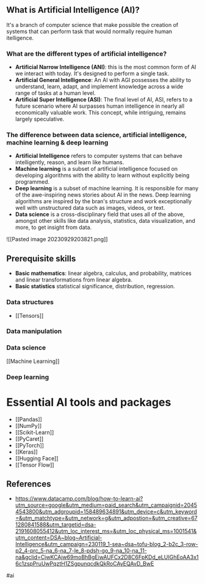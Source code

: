 ## What is Artificial Intelligence (AI)?

It's a branch of computer science that make possible the creation of systems that can perform task that would normally require human itelligence.

### What are the different types of artificial intelligence?

* **Artificial Narrow Intelligence (ANI)**: this is the most common form of AI we interact with today. It's designed to perform a single task.
* **Artificial General Intelligence**: An AI with AGI possesses the ability to understand, learn, adapt, and implement knowledge across a wide range of tasks at a human level.
* **Artificial Super Intelligence (ASI)**: The final level of AI, ASI, refers to a future scenario where AI surpasses human intelligence in nearly all economically valuable work. This concept, while intriguing, remains largely speculative.

### The difference between data science, artificial intelligence, machine learning & deep learning

* **Artificial Intelligence** refers to computer systems that can behave intelligently, reason, and learn like humans.
* **Machine learning** is a subset of artificial intelligence focused on developing algorithms with the ability to learn without explicitly being programmed.
* **Deep learning** is a subset of machine learning. It is responsible for many of the awe-inspiring news stories  about AI in the news. Deep learning algorithms are inspired by the bran's structure and work exceptionally well with unstructured data such as images, videos, or text.
* **Data science** is a cross-disciplinary field that uses all of the above, amongst other skills like data analysis, statistics, data visualization, and more, to get insight from data.

![[Pasted image 20230929203821.png]]
## Prerequisite skills

* **Basic mathematics**: linear algebra, calculus, and probability, matrices and linear transformations from linear algebra.
* **Basic statistics** statistical significance, distribution, regression.

### Data structures

* [[Tensors]]
### Data manipulation

### Data science

[[Machine Learning]]
### Deep learning

# Essential AI tools and packages

* [[Pandas]]
* [[NumPy]]
* [[Scikit-Learn]]
* [[PyCaret]]
* [[PyTorch]]
* [[Keras]]
* [[Hugging Face]]
* [[Tensor Flow]]

## References

* https://www.datacamp.com/blog/how-to-learn-ai?utm_source=google&utm_medium=paid_search&utm_campaignid=20454543800&utm_adgroupid=158489634891&utm_device=c&utm_keyword=&utm_matchtype=&utm_network=g&utm_adpostion=&utm_creative=671280841588&utm_targetid=dsa-2191608055412&utm_loc_interest_ms=&utm_loc_physical_ms=1001541&utm_content=DSA~blog~Artificial-Intelligence&utm_campaign=230119_1-sea~dsa~tofu-blog_2-b2c_3-row-p2_4-prc_5-na_6-na_7-le_8-pdsh-go_9-na_10-na_11-na&gclid=CjwKCAjw69moBhBgEiwAUFCx2D8C6FpKDd_eLUIGhEoAA3x16c1zspPruUwPqztH1ZSgpunqcdkQkRoCAyEQAvD_BwE

#ai 
